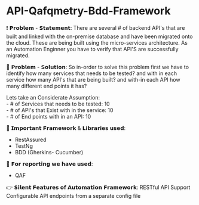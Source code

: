 # API-Qafqmetry-Bdd-Framework

❗️ 𝗣𝗿𝗼𝗯𝗹𝗲𝗺 - 𝗦𝘁𝗮𝘁𝗲𝗺𝗲𝗻𝘁: There are several # of backend API's that are built and linked with the on-premise database and have been migrated onto the cloud. These are being built using the micro-services architecture. As an Automation Enginner you have to verify that API'S are successfully migrated.

🔪 𝗣𝗿𝗼𝗯𝗹𝗲𝗺 - 𝗦𝗼𝗹𝘂𝘁𝗶𝗼𝗻: So in-order to solve this problem first we have to identify how many services that needs to be tested? and with in each service how many API's that are being built? and with-in each API how many different end points it has?

<p>Lets take an Considerate Assumption:</br>
- # of Services that needs to be tested: 10</br>
- # of API's that Exist with in the service: 10</br>
- # of End points with in an API: 10</br></p>

📐 𝗜𝗺𝗽𝗼𝗿𝘁𝗮𝗻𝘁 𝗙𝗿𝗮𝗺𝗲𝘄𝗼𝗿𝗸 & 𝗟𝗶𝗯𝗿𝗮𝗿𝗶𝗲𝘀 𝘂𝘀𝗲𝗱:
- RestAssured
- TestNg
- BDD (Gherkins- Cucumber)

📜 𝗙𝗼𝗿 𝗿𝗲𝗽𝗼𝗿𝘁𝗶𝗻𝗴 𝘄𝗲 𝗵𝗮𝘃𝗲 𝘂𝘀𝗲𝗱:
- QAF

👉 𝗦𝗶𝗹𝗲𝗻𝘁 𝗙𝗲𝗮𝘁𝘂𝗿𝗲𝘀 𝗼𝗳 𝗔𝘂𝘁𝗼𝗺𝗮𝘁𝗶𝗼𝗻 𝗙𝗿𝗮𝗺𝗲𝘄𝗼𝗿𝗸:
RESTful API Support
Configurable API endpoints from a separate config file
